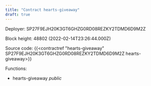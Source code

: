 ```yaml
---
title: "Contract hearts-giveaway"
draft: true
---
```

Deployer: SP27F9EJH20K3GT6GHZG0RD08REZKY2TDMD6D9M2Z


 



Block height: 48802 (2022-02-14T23:26:44.000Z)

Source code: {{<contractref "hearts-giveaway" SP27F9EJH20K3GT6GHZG0RD08REZKY2TDMD6D9M2Z hearts-giveaway>}}

Functions:

* hearts-giveaway _public_
